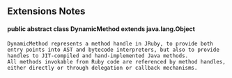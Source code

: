 


## Extensions Notes

#### public abstract class DynamicMethod extends java.lang.Object
```
DynamicMethod represents a method handle in JRuby, to provide both entry points into AST and bytecode interpreters, but also to provide handles to JIT-compiled and hand-implemented Java methods.
All methods invokable from Ruby code are referenced by method handles, either directly or through delegation or callback mechanisms.
```
